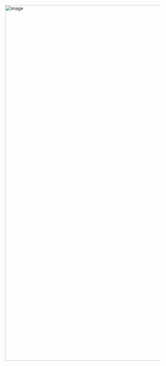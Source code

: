 <img width="864" height="1152" alt="image" src="https://github.com/user-attachments/assets/0a07924b-382b-4e34-862a-ce60e0000401" />
